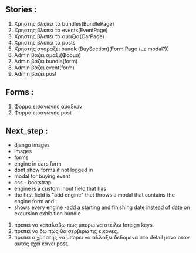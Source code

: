 ## Stories :
  1. Χρηστης βλεπει τα bundles(BundlePage)
  2. Χρηστης βλεπει τα events(EventPage)
  3. Χρηστης βλεπει τα αμαξια(CarPage)
  4. Χρηστης βλεπει τα posts
  5. Χρηστης αγοραζει bundle(BuySection)(Form Page (με modal?))
  6. Admin βαζει αμαξι(Φορμα)
  7. Admin βαζει bundle(form)
  8. Admin βαζει event(form)
  9. Admin βαζει post
## Forms :
  1. Φορμα εισαγωγης αμαξιων
  2. Φορμα εισαγωγης post

## Next_step :
- django images
- images
- forms
- engine in cars form
- dont show forms if not logged in
- modal for buying event
- css - bootstrap
- engine is a  custom input field that has
- the first field is "add engine" that throws a modal that contains the engine form and :
- shows every engine
-add a starting and finishing date instead of date on excursion exhibition bundle

1. πρεπει να καταλαβω πως μπορω να στειλω foreign keys.
2. πρεπει να δω πως θα σερβιρω τις εικονες.
3. πρεπει ο χρηστης να μπορει να αλλαξει δεδομενα στο detail μονο οταν αυτος εχει κανει post.
